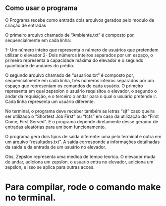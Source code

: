 ## Como usar o programa

O Programa recebe como entrada dois arquivos gerados pelo modulo de criação de entradas

 O primeiro arquivo chamado de “Ambiente.txt” é composto por, sequencialmente em cada linha:

 1- Um número inteiro que representa o número de usuários que pretendem utilizar o elevador
 2- Dois números inteiros separados por um espaço, o primeiro representa a capacidade máxima do elevador e o segundo quantidade de andares do prédio. 

 O segundo arquivo chamado de “usuarios.txt” é composto por, sequencialmente em cada linha, três números inteiros separados por um espaço que representam os comandos de cada usuário. O primeiro representa em qual zepsolon o usuário requisitou o elevador, o segundo o andar da requisição, e o terceiro o andar para o qual o usuário pretende ir. Cada linha representa um usuário diferente.

 No terminal, o programa deve receber também as letras “sjf” caso queira ser utilizado o “Shortest Job First” ou “fcfs” em caso da utilização do “First Come, First Served”. E o programa depende diretamente desse gerador de entradas aleatórias para um bom funcionamento.

 O programa gera dois tipos de saída diferente: uma pelo terminal e outra em um arquivo “resultados.txt”. A saída corresponde a informações detalhadas da saída e da entrada de um usuário no elevador.

 Obs, Zepslon representa uma medida de tempo teorica. O elevador muda de andar, adiciona um zepslon, o usuario entra no elevador, adiciona um zepslon, e isso se aplica para outras acoes.

# Para compilar, rode o comando make no terminal.

